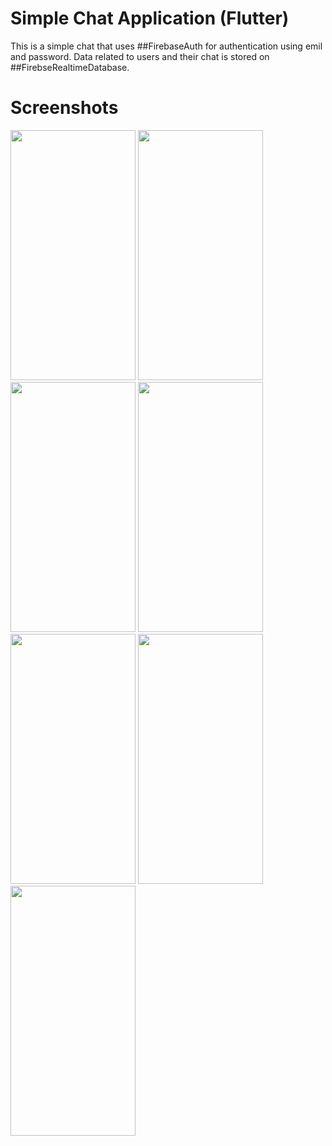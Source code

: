 # Simple Chat Application (Flutter)

This is a simple chat that uses ##FirebaseAuth for authentication using emil and password. Data related to users and their chat is stored on ##FirebseRealtimeDatabase. 

# Screenshots

<img src="https://user-images.githubusercontent.com/77200522/131678213-6cb45fb7-34ba-4aa9-b5ac-d912ba0fded9.png" width="200" height="400">
<img src="https://user-images.githubusercontent.com/77200522/131678608-2924f081-de86-4ec9-8678-7ecb49892deb.png" width="200" height="400">
<img src="https://user-images.githubusercontent.com/77200522/131678885-ee65c6d0-d22d-442b-a4a4-40fc2ac8bc61.png" width="200" height="400">
<img src="https://user-images.githubusercontent.com/77200522/131678923-4d097f02-b499-4808-8b35-aa6eda44783c.png" width="200" height="400">
<img src="https://user-images.githubusercontent.com/77200522/131678967-cd9b359a-99a3-4865-8b2b-3e9567c11db5.jpg" width="200" height="400">
<img src="https://user-images.githubusercontent.com/77200522/131679003-41c8dd57-1527-46ff-b665-1eecf3420fcb.png" width="200" height="400">
<img src="https://user-images.githubusercontent.com/77200522/131679384-87bc1e14-2eea-4841-bd3e-af034435d4a5.png" width="200" height="400">


